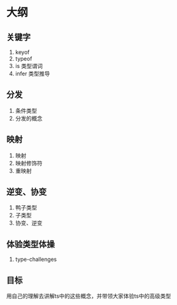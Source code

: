 # 大纲
## 关键字
  1. keyof
  2. typeof
  3. is 类型谓词
  4. infer 类型推导

## 分发
  1. 条件类型
  2. 分发的概念

## 映射
  1. 映射
  2. 映射修饰符
  3. 重映射

## 逆变、协变
  1. 鸭子类型
  2. 子类型
  3. 协变、逆变

## 体验类型体操
  1. type-challenges

## 目标
用自己的理解去讲解ts中的这些概念，并带领大家体验ts中的高级类型
